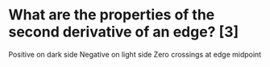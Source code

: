 # What are the properties of the second derivative of an edge? [3]

Positive on dark side
Negative on light side
Zero crossings at edge midpoint